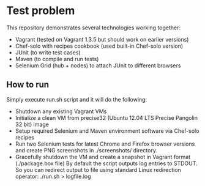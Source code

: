 Test problem
============
This repository demonstrates several technologies working together:
* Vagrant (tested on Vagrant 1.3.5 but should work on earlier versions)
* Chef-solo with recipes cookbook (used built-in Chef-solo version)
* JUnit (to write test cases)
* Maven (to compile and run tests)
* Selenium Grid (hub + nodes) to attach JUnit to different browsers

How to run
----------
Simply execute run.sh script and it will do the following:
* Shutdown any existing Vagrant VMs
* Initialize a clean VM from precise32 (Ubuntu 12.04 LTS Precise Pangolin 32 bit) image
* Setup required Selenium and Maven environment software via Chef-solo recipes
* Run two Selenium tests for latest Chrome and Firefox browser versions and create PNG screenshots in ./screenshots/ directory.
* Gracefully shutdown the VM and create a snapshot in Vagrant format (./package.box file)
By default the script outputs log entries to STDOUT. So you can redirect output to file using standard Linux redirection operator: ./run.sh > logfile.log
